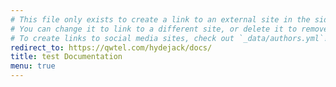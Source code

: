 ```yaml
---
# This file only exists to create a link to an external site in the sidebar.
# You can change it to link to a different site, or delete it to remove the "Documentation" link.
# To create links to social media sites, check out `_data/authors.yml`!
redirect_to: https://qwtel.com/hydejack/docs/
title: test Documentation
menu: true
---
```

